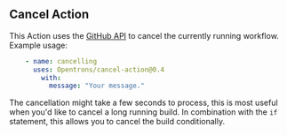 ## Cancel Action
This Action uses the [GitHub API](https://docs.github.com/en/rest/reference/actions#cancel-a-workflow-run) to cancel the currently running workflow. Example usage:

```yaml
    - name: cancelling
      uses: Opentrons/cancel-action@0.4
        with:
          message: "Your message."
```

The cancellation might take a few seconds to process, this is most useful when you'd like to cancel a long running build. In combination with the `if` statement, this allows you to cancel the build conditionally.
